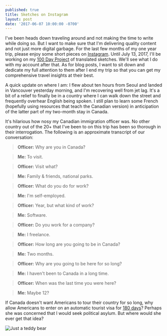 ```yaml
---
published: true
title: Sketches on Instagram
layout: post
date: '2017-06-07 10:00:00 -0700'
---
```

I've been heads down traveling around and not making the time to write while doing so. But I want to make sure that I'm delivering quality content and not just more digital garbage. For the last few months of my one year trip, please enjoy some short pieces on [Instagram](https://www.instagram.com/tifftingcom/). Until July 13, 2017, I'll be working on my [100 Day Project](http://the100dayproject.com) of translated sketches. We'll see what I do with my account after that. As for blog posts, I want to sit down and dedicate my full attention to them after I end my trip so that you can get my comprehensive travel insights at their best.

<!--more-->

A quick update on where I am: I flew about ten hours from Seoul and landed in Vancouver yesterday morning, and I'm recovering well from jet lag. It's a bit of a relief to finally be in a country where I can walk down the street and frequently overhear English being spoken. I still plan to learn some French (hopefully using resources that teach the Canadian version) in anticipation of the latter part of my two-month stay in Canada.

It's hilarious how nosy my Canadian immigration officer was. No other country out of the 20+ that I've been to on this trip has been so thorough in their interrogation. The following is an approximate transcript of our conversation:

> **Officer:** Why are you in Canada?

> **Me:** To visit.

> **Officer:** Visit what?

> **Me:** Family & friends, national parks.

> **Officer:** What do you do for work?

> **Me:** I'm self-employed.

> **Officer:** Year, but what kind of work?

> **Me:** Software.

> **Officer:** Do you work for a company?

> **Me:** I freelance.

> **Officer:** How long are you going to be in Canada?

> **Me:** Two months.

> **Officer:** Why are you going to be here for so long?

> **Me:** I haven't been to Canada in a long time.

> **Officer:** When was the last time you were here?

> **Me:** Maybe 12?

If Canada doesn't want Americans to tour their country for so long, why allow Americans to enter on an automatic tourist visa for [180 days](https://travel.state.gov/content/passports/en/country/canada.html)? Perhaps she was concerned that I would seek political asylum. But where would she ever get that idea?

![Just a teddy bear]({{site.baseurl}}/images/2017/06/07/trump.gif)
